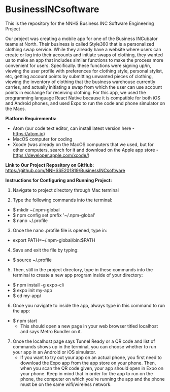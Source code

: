# BusinessINCsoftware
This is the repository for the NNHS Business INC Software Engineering Project

Our project was creating a mobile app for one of the Business INCubator teams at North. Their business is called Style360 that is a personalized clothing swap service. While they already have a website where users can create or log into their accounts and initiate swaps of clothing, they wanted us to make an app that includes similar functions to make the process more convenient for users. Specifically. these functions were signing up/in, viewing the user profile with preferences for clothing style, personal stylist, etc, getting account points by submitting unwanted pieces of clothing, viewing the inventory of clothing that the business warehouse currently carries, and actually initiating a swap from which the user can use account points in exchange for receiving clothing. For this app, we used the programming language React Native because it is compatible for both iOS and Android phones, and used Expo to run the code and phone simulator on the Macs. 

**Platform Requirements:**
- Atom (our code text editor, can install latest version here - https://atom.io)
- MacOS computer for coding
- Xcode (was already on the MacOS computers that we used, but for other computers, search for it and download on the Apple app store - https://developer.apple.com/xcode/)

**Link to Our Project Repository on GitHub:**
https://github.com/NNHSSE201819/BusinessINCsoftware

**Instructions for Configuring and Running Project:**
1. Navigate to project directory through Mac terminal

2. Type the following commands into the terminal:
- $ mkdir ~/.npm-global
- $ npm config set prefix '~/.npm-global'
- $ nano ~/.profile

3. Once the nano .profile file is opened, type in:
- export PATH=~/.npm-global/bin:$PATH

4. Save and exit the file by typing:
- $ source ~/.profile

5. Then, still in the project directory, type in these commands into the terminal to create a new app program inside of your directory:
- $ npm install -g expo-cli
- $ expo init my-app
- $ cd my-app/

6. Once you navigate to inside the app, always type in this command to run the app:
- $ npm start
    - This should open a new page in your web browser titled localhost and says Metro Bundler on it.
    
7. Once the localhost page says Tunnel Ready or a QR code and list of commands shows up in the terminal, you can choose whether to run your app in an Android or iOS simulator.
    - If you want to try out your app on an actual phone, you first need to download the Expo app from the app store on your phone. Then, when you scan the QR code given, your app should open in Expo on your phone. Keep in mind that in order for the app to run on the phone, the computer on which you're running the app and the phone must be on the same wifi/wireless network.
